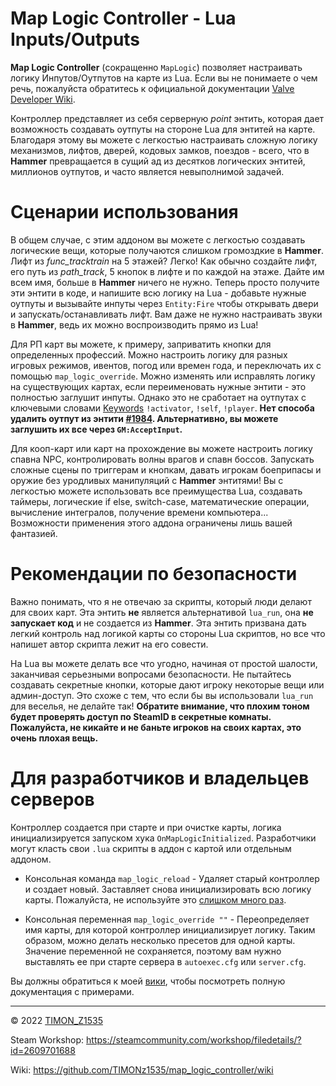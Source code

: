 # Map Logic Controller - Lua Inputs/Outputs

**Map Logic Controller** (сокращенно `MapLogic`) позволяет настраивать логику Инпутов/Оутпутов на карте из Lua.
Если вы не понимаете о чем речь, пожалуйста обратитесь к официальной документации [Valve Developer Wiki](https://developer.valvesoftware.com/wiki/Inputs_and_Outputs).

Контроллер представляет из себя серверную *point* энтить, которая дает возможность создавать оутпуты на стороне Lua для энтитей на карте.
Благодаря этому вы можете с легкостью настраивать сложную логику механизмов, лифтов, дверей, кодовых замков, поездов - всего, что в **Hammer** превращается в сущий ад из десятков логических энтитей, миллионов оутпутов, и часто является невыполнимой задачей.


# Сценарии использования

В общем случае, с этим аддоном вы можете с легкостью создавать логические вещи, которые получаются слишком громоздкие в **Hammer**. Лифт из *func_tracktrain* на 5 этажей? Легко! Как обычно создайте лифт, его путь из *path_track*, 5 кнопок в лифте и по каждой на этаже. Дайте им всем имя, больше в **Hammer** ничего не нужно. Теперь просто получите эти энтити в коде, и напишите всю логику на Lua - добавьте нужные оутпуты и вызывайте инпуты через `Entity:Fire` чтобы открывать двери и запускать/останавливать лифт. Вам даже не нужно настраивать звуки в **Hammer**, ведь их можно воспроизводить прямо из Lua!

Для РП карт вы можете, к примеру, заприватить кнопки для определенных профессий. Можно настроить логику для разных игровых режимов, ивентов, погод или времен года, и переключать их с помощью `map_logic_override`. Можно изменять или исправлять логику на существующих картах, если переименовать нужные энтити - это полностью заглушит инпуты. Однако это не сработает на оутпутах с ключевыми словами [Keywords](https://developer.valvesoftware.com/wiki/Targetname#Keywords) `!activator`, `!self`, `!player`. **Нет способа удалить оутпут из энтити [#1984](https://github.com/Facepunch/garrysmod-requests/issues/1984). Альтернативно, вы можете заглушить их все через `GM:AcceptInput`.**

Для кооп-карт или карт на прохождение вы можете настроить логику спавна NPC, контролировать волны врагов и спавн боссов. Запускать сложные сцены по триггерам и кнопкам, давать игрокам боеприпасы и оружие без уродливых манипуляций с **Hammer** энтитями! Вы с легкостью можете использовать все преимущества Lua, создавать таймеры, логические if else, switch-case, математические операции, вычисление интегралов, получение времени компьютера... Возможности применения этого аддона ограничены лишь вашей фантазией.


# Рекомендации по безопасности

Важно понимать, что я не отвечаю за скрипты, который люди делают для своих карт. Эта энтить **не** является альтернативой `lua_run`, она **не запускает код** и не создается из **Hammer**. Эта энтить призвана дать легкий контроль над логикой карты со стороны Lua скриптов, но все что напишет автор скрипта лежит на его совести.

На Lua вы можете делать все что угодно, начиная от простой шалости, заканчивая серьезными вопросами безопасности. Не пытайтесь создавать секретные кнопки, которые дают игроку некоторые вещи или админ-доступ. Это схоже с тем, что если бы вы использовали `lua_run` для веселья, не делайте так! **Обратите внимание, что плохим тоном будет проверять доступ по SteamID в секретные комнаты. Пожалуйста, не кикайте и не баньте игроков на своих картах, это очень плохая вещь.**


# Для разработчиков и владельцев серверов

Контроллер создается при старте и при очистке карты, логика инициализируется запуском хука `OnMapLogicInitialized`. Разработчики могут класть свои `.lua` скрипты в аддон с картой или отдельным аддоном.

* Консольная команда `map_logic_reload` - Удаляет старый контроллер и создает новый. Заставляет снова инициализировать всю логику карты. Пожалуйста, не используйте это [слишком много раз](https://github.com/TIMONz1535/map_logic_controller/wiki#a-few-simple-rules).

* Консольная переменная `map_logic_override ""` - Переопределяет имя карты, для которой контроллер инициализирует логику. Таким образом, можно делать несколько пресетов для одной карты. Значение переменной не сохраняется, поэтому вам нужно выставлять ее при старте сервера в `autoexec.cfg` или `server.cfg`.

Вы должны обратиться к моей [вики](https://github.com/TIMONz1535/map_logic_controller/wiki/Home-RU), чтобы посмотреть полную документация с примерами.

---

© 2022 [TIMON_Z1535](https://steamcommunity.com/profiles/76561198047725014)

Steam Workshop: https://steamcommunity.com/workshop/filedetails/?id=2609701688

Wiki: https://github.com/TIMONz1535/map_logic_controller/wiki

